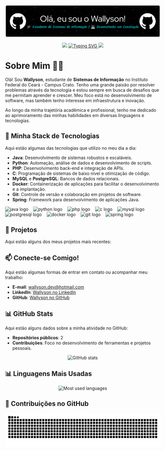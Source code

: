 ![GitHub Header Image](https://github.com/WallysonCR/wallysoncr/blob/main/img/github-header-image.png)

<div align="center">
  <img src="https://user-images.githubusercontent.com/74038190/213866269-5d00981c-7c98-46d7-8a8e-16f462f15227.gif" width="200" />
  <a href="https://git.io/typing-svg">
    <img src="https://readme-typing-svg.demolab.com?font=Fira+Code&weight=500&size=22&pause=1000&color=FF00F6&center=true&vCenter=true&random=false&width=524&lines=+Bem-vindo+ao+meu+perfil!+" alt="Typing SVG">
  </a>
  <img src="https://user-images.githubusercontent.com/74038190/213866269-5d00981c-7c98-46d7-8a8e-16f462f15227.gif" width="200" />
</div>


<!--
##

<div align="center">
  <a href="https://git.io/typing-svg">
    <img src="https://readme-typing-svg.demolab.com?font=Fira+Code&weight=500&size=22&pause=1000&color=FF00F6&center=true&vCenter=true&random=false&width=524&lines=+Bem-vindo+ao+meu+perfil!+" alt="Typing SVG">
  </a>
</div>
-->

#

# Sobre Mim 👨‍💻
Olá! Sou **Wallyson**, estudante de **Sistemas de Informação** no Instituto Federal do Ceará - Campus Crato. Tenho uma grande paixão por resolver problemas através da tecnologia e estou sempre em busca de desafios que me permitam aprender e crescer. Meu foco está no desenvolvimento de software, mas também tenho interesse em infraestrutura e inovação.

Ao longo da minha trajetória acadêmica e profissional, tenho me dedicado ao aprimoramento das minhas habilidades em diversas linguagens e tecnologias.

##

## 🚀 Minha Stack de Tecnologias

Aqui estão algumas das tecnologias que utilizo no meu dia a dia:

- **Java**: Desenvolvimento de sistemas robustos e escaláveis.
- **Python**: Automação, análise de dados e desenvolvimento de scripts.
- **PHP**: Desenvolvimento back-end e integração de APIs.
- **C**: Programação de sistemas de baixo nível e otimização de código.
- **MySQL** e **PostgreSQL**: Bancos de dados relacionais.
- **Docker**: Containerização de aplicações para facilitar o desenvolvimento e a implantação.
- **Git**: Controle de versão e colaboração em projetos de software.
- **Spring**: Framework para desenvolvimento de aplicações Java.

<div align="left">
  <img src="https://cdn.jsdelivr.net/gh/devicons/devicon/icons/java/java-original.svg" height="30" alt="java logo" />
  <img width="8" />
  <img src="https://cdn.jsdelivr.net/gh/devicons/devicon/icons/python/python-original.svg" height="30" alt="python logo" />
  <img width="8" />
  <img src="https://cdn.jsdelivr.net/gh/devicons/devicon/icons/php/php-original.svg" height="30" alt="php logo" />
  <img width="8" />
  <img src="https://cdn.jsdelivr.net/gh/devicons/devicon/icons/c/c-original.svg" height="30" alt="c logo" />
  <img width="8" />
  <img src="https://cdn.jsdelivr.net/gh/devicons/devicon/icons/mysql/mysql-original.svg" height="30" alt="mysql logo" />
  <img width="8" />
  <img src="https://cdn.jsdelivr.net/gh/devicons/devicon/icons/postgresql/postgresql-original.svg" height="30" alt="postgresql logo" />
  <img width="8" />
  <img src="https://cdn.jsdelivr.net/gh/devicons/devicon/icons/docker/docker-original.svg" height="30" alt="docker logo" />
  <img width="8" />
  <img src="https://cdn.jsdelivr.net/gh/devicons/devicon/icons/git/git-original.svg" height="30" alt="git logo" />
  <img width="8" />
  <img src="https://cdn.jsdelivr.net/gh/devicons/devicon@latest/icons/spring/spring-original.svg" height="30" alt="spring logo" />
</div>

##

## 💼 Projetos

Aqui estão alguns dos meus projetos mais recentes:
<!--
- [**Projeto X**](link-do-projeto): Descrição curta do projeto.
- [**Projeto Y**](link-do-projeto): Descrição curta do projeto.
- [**Projeto Z**](link-do-projeto): Descrição curta do projeto.
-->
##

## 📫 Conecte-se Comigo!

Aqui estão algumas formas de entrar em contato ou acompanhar meu trabalho:

- **E-mail**: [wallyson.dev@hotmail.com](mailto:wallyson.dev@hotmail.com)
- **LinkedIn**: [Wallyson no LinkedIn](https://www.linkedin.com/in/seu-linkedin)
- **GitHub**: [Wallyson no GitHub](https://github.com/WallysonCR)
<!--- **Twitter**: [@seu-twitter](https://twitter.com/seu-twitter)
- **Dev.to**: [@seu-devto](https://dev.to/seu-devto)
-->
##

## 📊 GitHub Stats

Aqui estão alguns dados sobre a minha atividade no GitHub:

- **Repositórios públicos**: 2
- **Contribuições**: Foco no desenvolvimento de ferramentas e projetos pessoais.

<div align="center">
  <img src="https://github-readme-stats.vercel.app/api?username=WallysonCR&show_icons=true&hide_title=true&count_private=true&hide=issues&theme=dark" alt="GitHub stats" />
</div>

##

## 📊 Linguagens Mais Usadas

<div align="center">
  <img src="https://github-readme-stats.vercel.app/api/top-langs/?username=WallysonCR&langs_count=8&layout=donut&theme=dark&hide=html,scss,less" alt="Most used languages" />
</div>

##

## 🐍 Contribuições no GitHub

<picture align="center">
  <source media="(prefers-color-scheme: dark)" srcset="https://raw.githubusercontent.com/WallysonCR/WallysonCR/output/github-contribution-grid-snake-dark.svg">
  <source media="(prefers-color-scheme: light)" srcset="https://raw.githubusercontent.com/WallysonCR/WallysonCR/output/github-contribution-grid-snake.svg">
  <img align="center" alt="github contribution grid snake animation" src="https://raw.githubusercontent.com/WallysonCR/WallysonCR/output/github-contribution-grid-snake.svg">
</picture>

